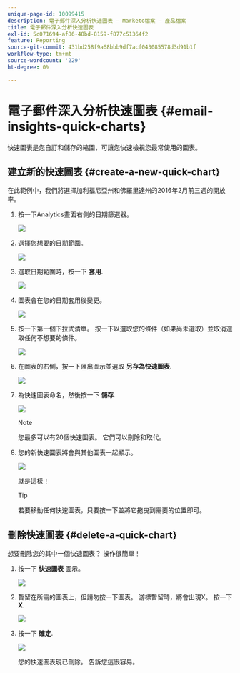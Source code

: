 ```yaml
---
unique-page-id: 10099415
description: 電子郵件深入分析快速圖表 — Marketo檔案 — 產品檔案
title: 電子郵件深入分析快速圖表
exl-id: 5c071694-af86-48bd-8159-f877c51364f2
feature: Reporting
source-git-commit: 431bd258f9a68bbb9df7acf043085578d3d91b1f
workflow-type: tm+mt
source-wordcount: '229'
ht-degree: 0%

---
```


# 電子郵件深入分析快速圖表 {#email-insights-quick-charts}

快速圖表是您自訂和儲存的縮圖，可讓您快速檢視您最常使用的圖表。

## 建立新的快速圖表 {#create-a-new-quick-chart}

在此範例中，我們將選擇加利福尼亞州和佛羅里達州的2016年2月前三週的開放率。

1. 按一下Analytics畫面右側的日期篩選器。

   ![](assets/one-1.png)

1. 選擇您想要的日期範圍。

   ![](assets/two-2.png)

1. 選取日期範圍時，按一下 **套用**.

   ![](assets/three-2.png)

1. 圖表會在您的日期套用後變更。

   ![](assets/four.png)

1. 按一下第一個下拉式清單。 按一下以選取您的條件（如果尚未選取）並取消選取任何不想要的條件。

   ![](assets/5.png)

1. 在圖表的右側，按一下匯出圖示並選取 **另存為快速圖表**.

   ![](assets/six.png)

1. 為快速圖表命名，然後按一下 **儲存**.

   ![](assets/seven.png)

   >[!NOTE]
   >
   >您最多可以有20個快速圖表。 它們可以刪除和取代。

1. 您的新快速圖表將會與其他圖表一起顯示。

   ![](assets/8.png)

   就是這樣！

   >[!TIP]
   >
   >若要移動任何快速圖表，只要按一下並將它拖曳到需要的位置即可。

## 刪除快速圖表 {#delete-a-quick-chart}

想要刪除您的其中一個快速圖表？ 操作很簡單！

1. 按一下 **快速圖表** 圖示。

   ![](assets/nine.png)

1. 暫留在所需的圖表上，但請勿按一下圖表。 游標暫留時，將會出現X。 按一下 **X**.

   ![](assets/ten.png)

1. 按一下 **確定**.

   ![](assets/eleven.png)

   您的快速圖表現已刪除。 告訴您這很容易。
